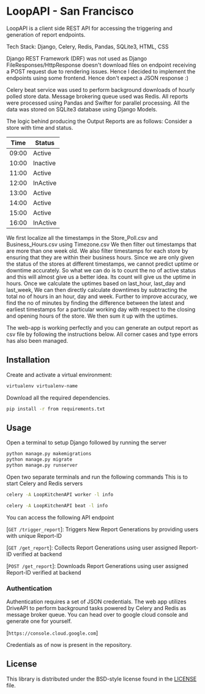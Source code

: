 # LoopAPI - San Francisco #

LoopAPI is a client side REST API for accessing the triggering and generation of report endpoints.

Tech Stack: Django, Celery, Redis, Pandas, SQLite3, HTML, CSS

Django REST Framework (DRF) was not used as Django FileResponses/HttpResponse doesn't download files
on endpoint receiving a POST request due to rendering issues. Hence I decided to implement the endpoints
using some frontend. Hence don't expect a JSON response :)

Celery beat service was used to perform background downloads of hourly polled store data. Message brokering
queue used was Redis. All reports were processed using Pandas and Swifter for parallel processing. All the data
was stored on SQLite3 database using Django Models.

The logic behind producing the Output Reports are as follows:
Consider a store with time and status.


|       Time       |        Status        |
| ---------------- | -------------------- |
| 09:00            | Active               |
| 10:00            | Inactive             |
| 11:00            | Active               |
| 12:00            | InActive             |
| 13:00            | Active               |
| 14:00            | Active               |
| 15:00            | Active               |
| 16:00            | InActive             |


We first localize all the timestamps in the Store_Poll.csv and Business_Hours.csv using Timezone.csv
We then filter out timestamps that are more than one week old. We also filter timestamps for each store
by ensuring that they are within their business hours. Since we are only given the status of the stores at
different timestamps, we cannot predict uptime or downtime accurately. So what we can do is to count the
no of active status and this will almost give us a better idea. Its count will give us the uptime in hours.
Once we calculate the uptimes based on last_hour, last_day and last_week, We can then directly calculate
downtimes by subtracting the total no of hours in an hour, day and week. Further to improve accuracy, we
find the no of minutes by finding the difference between the latest and earliest timestamps for a particular working day
with respect to the closing and opening hours of the store. We then sum it up with the uptimes. 

The web-app is working perfectly and you can generate an output report as csv file by following the instructions below.
All corner cases and type errors has also been managed.

## Installation ##

Create and activate a virtual environment:

```bash
virtualenv virtualenv-name
```

Download all the required dependencies.

```bash
pip install -r from requirements.txt
```

## Usage ##

Open a terminal to setup Django followed by running the server


```bash
python manage.py makemigrations
python manage.py migrate
python manage.py runserver
```

Open two separate terminals and run the following commands 
This is to start Celery and Redis servers


```bash
celery -A LoopKitchenAPI worker -l info
```

```bash
celery -A LoopKitchenAPI beat -l info
```


You can access the following API endpoint

[`GET /trigger_report`]: Triggers New Report Generations by providing users with unique Report-ID

[`GET /get_report`]: Collects Report Generations using user assigned Report-ID verified at backend

[`POST /get_report`]: Downloads Report Generations using user assigned Report-ID verified at backend


### Authentication ###

Authentication requires a set of JSON credentials. The web app utilizes DriveAPI to perform
background tasks powered by Celery and Redis as message broker queue. You can head over to
google cloud console and generate one for yourself. 

[`https://console.cloud.google.com`]

Credentials as of now is present in the repository.


## License ##

This library is distributed under the BSD-style license found in the [LICENSE](./LICENSE)
file.
